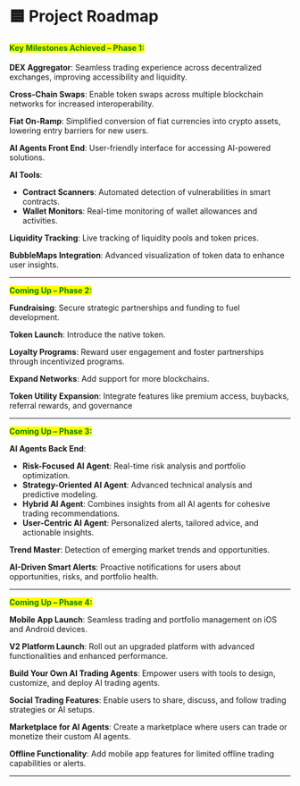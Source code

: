 # 🟦 Project Roadmap

#### <mark style="color:green;">**Key Milestones Achieved – Phase 1:**</mark>

**DEX Aggregator**: Seamless trading experience across decentralized exchanges, improving accessibility and liquidity.

**Cross-Chain Swaps**: Enable token swaps across multiple blockchain networks for increased interoperability.

**Fiat On-Ramp**: Simplified conversion of fiat currencies into crypto assets, lowering entry barriers for new users.

**AI Agents Front End**: User-friendly interface for accessing AI-powered solutions.

**AI Tools**:

* **Contract Scanners**: Automated detection of vulnerabilities in smart contracts.
* **Wallet Monitors**: Real-time monitoring of wallet allowances and activities.

**Liquidity Tracking**: Live tracking of liquidity pools and token prices.

**BubbleMaps Integration**: Advanced visualization of token data to enhance user insights.

***

<mark style="color:green;">**Coming Up – Phase 2:**</mark>

**Fundraising**: Secure strategic partnerships and funding to fuel development.

**Token Launch**: Introduce the native token.

**Loyalty Programs**: Reward user engagement and foster partnerships through incentivized programs.

**Expand Networks**: Add support for more blockchains.

**Token Utility Expansion**: Integrate features like premium access, buybacks, referral rewards, and governance

***

<mark style="color:green;">**Coming Up – Phase 3:**</mark>

**AI Agents Back End**:

* **Risk-Focused AI Agent**: Real-time risk analysis and portfolio optimization.
* **Strategy-Oriented AI Agent**: Advanced technical analysis and predictive modeling.
* **Hybrid AI Agent**: Combines insights from all AI agents for cohesive trading recommendations.
* **User-Centric AI Agent**: Personalized alerts, tailored advice, and actionable insights.

**Trend Master**: Detection of emerging market trends and opportunities.

**AI-Driven Smart Alerts**: Proactive notifications for users about opportunities, risks, and portfolio health.

***

<mark style="color:green;">**Coming Up – Phase 4:**</mark>

**Mobile App Launch**: Seamless trading and portfolio management on iOS and Android devices.

**V2 Platform Launch**: Roll out an upgraded platform with advanced functionalities and enhanced performance.

**Build Your Own AI Trading Agents**: Empower users with tools to design, customize, and deploy AI trading agents.

**Social Trading Features**: Enable users to share, discuss, and follow trading strategies or AI setups.

**Marketplace for AI Agents**: Create a marketplace where users can trade or monetize their custom AI agents.

**Offline Functionality**: Add mobile app features for limited offline trading capabilities or alerts.

***

####
